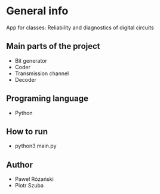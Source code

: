 # General info
App for classes: Reliability and diagnostics of digital circuits

## Main parts of the project
* Bit generator
* Coder
* Transmission channel
* Decoder


## Programing language
* Python

## How to run
* python3 main.py

## Author
* Paweł Różański
* Piotr Szuba